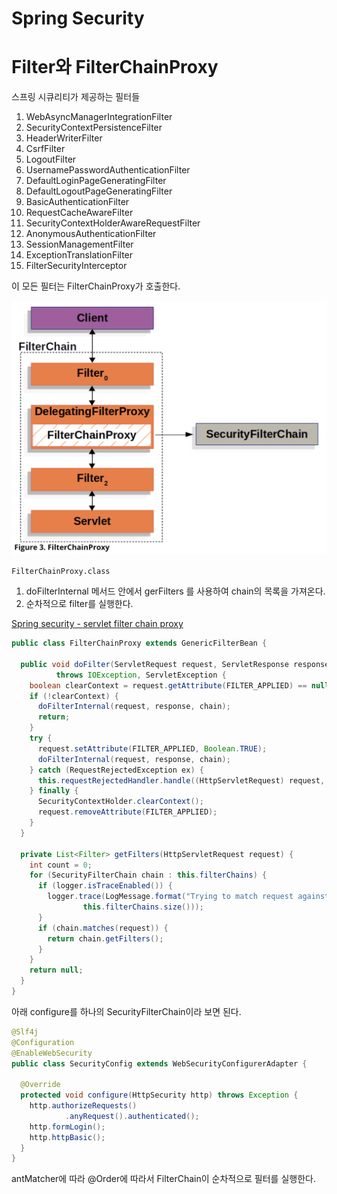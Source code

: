 # Spring Security

# Filter와 FilterChainProxy

스프링 시큐리티가 제공하는 필터들

1. WebAsyncManagerIntegrationFilter
2. SecurityContextPersistenceFilter
3. HeaderWriterFilter
4. CsrfFilter
5. LogoutFilter
6. UsernamePasswordAuthenticationFilter
7. DefaultLoginPageGeneratingFilter
8. DefaultLogoutPageGeneratingFilter
9. BasicAuthenticationFilter
10. RequestCacheAwareFilter
11. SecurityContextHolderAwareRequestFilter
12. AnonymousAuthenticationFilter
13. SessionManagementFilter
14. ExceptionTranslationFilter
15. FilterSecurityInterceptor

이 모든 필터는 FilterChainProxy가 호출한다.

![filter-chain](./img/filter-chain.png)

`FilterChainProxy.class`

1. doFilterInternal 메서드 안에서 gerFilters 를 사용하여 chain의 목록을 가져온다.
2. 순차적으로 filter를 실행한다.

[Spring security - servlet filter chain proxy](https://docs.spring.io/spring-security/site/docs/current/reference/html5/#servlet-filterchainproxy)

```java
public class FilterChainProxy extends GenericFilterBean {

  public void doFilter(ServletRequest request, ServletResponse response, FilterChain chain)
          throws IOException, ServletException {
    boolean clearContext = request.getAttribute(FILTER_APPLIED) == null;
    if (!clearContext) {
      doFilterInternal(request, response, chain);
      return;
    }
    try {
      request.setAttribute(FILTER_APPLIED, Boolean.TRUE);
      doFilterInternal(request, response, chain);
    } catch (RequestRejectedException ex) {
      this.requestRejectedHandler.handle((HttpServletRequest) request, (HttpServletResponse) response, ex);
    } finally {
      SecurityContextHolder.clearContext();
      request.removeAttribute(FILTER_APPLIED);
    }
  }

  private List<Filter> getFilters(HttpServletRequest request) {
    int count = 0;
    for (SecurityFilterChain chain : this.filterChains) {
      if (logger.isTraceEnabled()) {
        logger.trace(LogMessage.format("Trying to match request against %s (%d/%d)", chain, ++count,
                this.filterChains.size()));
      }
      if (chain.matches(request)) {
        return chain.getFilters();
      }
    }
    return null;
  }
}
```

아래 configure를 하나의 SecurityFilterChain이라 보면 된다.

```java
@Slf4j
@Configuration
@EnableWebSecurity
public class SecurityConfig extends WebSecurityConfigurerAdapter {

  @Override
  protected void configure(HttpSecurity http) throws Exception {
    http.authorizeRequests() 
            .anyRequest().authenticated();
    http.formLogin();
    http.httpBasic();
  }
}
```

antMatcher에 따라 @Order에 따라서 FilterChain이 순차적으로 필터를 실행한다.
